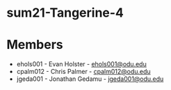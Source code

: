 # sum21-Tangerine-4

# Members

  - ehols001 - Evan Holster - ehols001@odu.edu
  - cpalm012 - Chris Palmer - cpalm012@odu.edu
  - jgeda001 - Jonathan Gedamu - jgeda001@odu.edu
